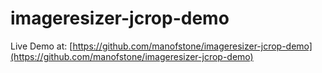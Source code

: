 imageresizer-jcrop-demo
=======================

Live Demo at: [https://github.com/manofstone/imageresizer-jcrop-demo](https://github.com/manofstone/imageresizer-jcrop-demo)

